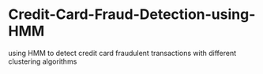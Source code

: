 # Credit-Card-Fraud-Detection-using-HMM
using HMM to detect credit card fraudulent transactions with different clustering algorithms
